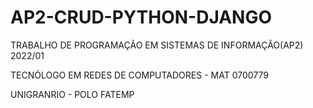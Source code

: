 # AP2-CRUD-PYTHON-DJANGO

TRABALHO DE PROGRAMAÇÃO EM SISTEMAS DE INFORMAÇÃO(AP2) 2022/01

TECNÓLOGO EM REDES DE COMPUTADORES - MAT 0700779

UNIGRANRIO - POLO FATEMP
